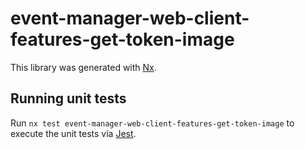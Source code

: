 # event-manager-web-client-features-get-token-image

This library was generated with [Nx](https://nx.dev).

## Running unit tests

Run `nx test event-manager-web-client-features-get-token-image` to execute the unit tests via [Jest](https://jestjs.io).
